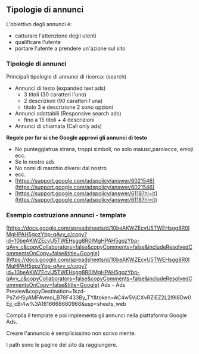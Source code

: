 ## Tipologie di annunci

L'obiettivo degli annunci è:

-   catturare l'attenzione degli utenti
-   qualificare l'utente
-   portare l'utente a prendere un'azione sul sito

### Tipologie di annunci

Principali tipologie di annunci di ricerca: (search)

-   Annunci di testo (expanded text ads)
    -   3 titoli (30 caratteri l'uno)
    -   2 descrizioni (90 caratteri l'una)
    -   titolo 3 e descrizione 2 sono opzioni
-   Annunci adattabili (Responsive search ads)
    -   fino a 15 titoli + 4 descrizioni
-   Annunci di chiamata (Call only ads)

**Regole per far si che Google approvi gli annunci di testo**

-   No punteggiatrua strana, troppi simboli, no solo maiusc,parolecce, emoji ecc.
-   Se le nostre ads
-   No nomi di marchio diversi dal nostro
-   ecc.
-   [](https://support.google.com/adspolicy/answer/6021546)[https://support.google.com/adspolicy/answer/6021546](https://support.google.com/adspolicy/answer/6021546)
-   [](https://support.google.com/adspolicy/answer/6118?hl=it)[https://support.google.com/adspolicy/answer/6118?hl=it](https://support.google.com/adspolicy/answer/6118?hl=it)

### **Esempio costruzione annunci - template**

[](https://docs.google.com/spreadsheets/d/10beAKWZEcvU5TWEHsgg8R0IMgHPAH5gozYbp-qAvv_c/copy?id=10beAKWZEcvU5TWEHsgg8R0IMgHPAH5gozYbp-qAvv_c&copyCollaborators=false&copyComments=false&includeResolvedCommentsOnCopy=false&title=Google%20Ads%20-%20Ads%20Preview&copyDestination=1kzd-Ps7xHSyAMFAvmoi_B78F433By_TY&token=AC4w5VjCXvRZiEZ2L2I9I8Dw0Ejj_cBi4w%3A1616668660968&usp=sheets_web)[https://docs.google.com/spreadsheets/d/10beAKWZEcvU5TWEHsgg8R0IMgHPAH5gozYbp-qAvv_c/copy?id=10beAKWZEcvU5TWEHsgg8R0IMgHPAH5gozYbp-qAvv_c&copyCollaborators=false&copyComments=false&includeResolvedCommentsOnCopy=false&title=Google](https://docs.google.com/spreadsheets/d/10beAKWZEcvU5TWEHsgg8R0IMgHPAH5gozYbp-qAvv_c/copy?id=10beAKWZEcvU5TWEHsgg8R0IMgHPAH5gozYbp-qAvv_c&copyCollaborators=false&copyComments=false&includeResolvedCommentsOnCopy=false&title=Google) Ads - Ads Preview&copyDestination=1kzd-Ps7xHSyAMFAvmoi_B78F433By_TY&token=AC4w5VjCXvRZiEZ2L2I9I8Dw0Ejj_cBi4w%3A1616668660968&usp=sheets_web

Compila il template e poi implementa gli annunci nella piattaforma Google Ads.

Creare l'annuncio è semplicissimo non scrivo niente.

I path sono le pagine del sito da raggiungere.